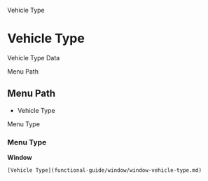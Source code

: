 
Vehicle Type
# Vehicle Type


Vehicle Type Data

Menu Path
## Menu Path



- Vehicle Type

Menu Type
### Menu Type

**Window**


```
[Vehicle Type](functional-guide/window/window-vehicle-type.md)
```